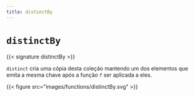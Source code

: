 ```yaml
---
title: distinctBy
---
```


# `distinctBy`

{{< signature distinctBy >}}

`distinct` cria uma cópia desta coleção mantendo um dos elementos que
emita a mesma chave após a função `f` ser aplicada a eles.

{{< figure src="images/functions/distinctBy.svg" >}}
